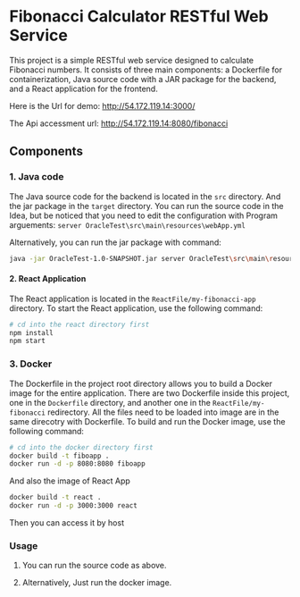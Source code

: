 # Fibonacci Calculator RESTful Web Service

This project is a simple RESTful web service designed to calculate Fibonacci numbers. It consists of three main components: a Dockerfile for containerization, Java source code with a JAR package for the backend, and a React application for the frontend.

Here is the Url for demo: http://54.172.119.14:3000/

The Api accessment url: http://54.172.119.14:8080/fibonacci

## Components

### 1. Java code

The Java source code for the backend is located in the `src` directory. And the jar package in the `target` directory. You can run the source code in the Idea, but be noticed that you need to edit the configuration with Program arguements: `server OracleTest\src\main\resources\webApp.yml`

Alternatively, you can run the jar package with command:

```bash
java -jar OracleTest-1.0-SNAPSHOT.jar server OracleTest\src\main\resources\webApp.yml
```

#### 2. **React Application**

The React application is located in the `ReactFile/my-fibonacci-app` directory. To start the React application, use the following command:

```bash
# cd into the react directory first
npm install
npm start
```

### 3. Docker

The Dockerfile in the project root directory allows you to build a Docker image for the entire application. There are two Dockerfile inside this project, one in the `Dockerfile` directory, and another one in the `ReactFile/my-fibonacci` redirectory. All the files need to be loaded into image are in the same direcotry with Dockerfile. To build and run the Docker image, use the following command:

```bash
# cd into the docker directory first
docker build -t fiboapp .
docker run -d -p 8080:8080 fiboapp
```

And also the image of React App

```bash
docker build -t react .
docker run -d -p 3000:3000 react
```

Then you can access it by host

### Usage

1. You can run the source code as above.
  
2. Alternatively, Just run the docker image.
